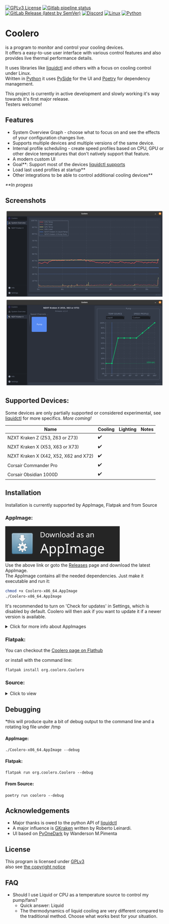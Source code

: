 [![GPLv3 License](https://img.shields.io/badge/License-GPL%20v3-blue.svg?logo=gnu)](https://opensource.org/licenses/)
[![Gitlab pipeline status](https://img.shields.io/gitlab/pipeline-status/codifryed/coolero?branch=main&label=pipeline&logo=gitlab)](https://gitlab.com/codifryed/coolero/pipelines)
[![GitLab Release (latest by SemVer)](https://img.shields.io/gitlab/v/release/30707566?sort=semver&logo=gitlab)](https://gitlab.com/codifryed/coolero/pipelines)
[![Discord](https://img.shields.io/badge/_-online-_?label=&logo=discord&logoColor=ffffff&color=7389D8&labelColor=6A7EC2)](https://discord.gg/MbcgUFAfhV)
[![Linux](https://img.shields.io/badge/_-linux-blue?logo=linux&logoColor=fff)]()
[![Python](https://img.shields.io/badge/_-python-blue?logo=python&logoColor=fff)]()

# Coolero

is a program to monitor and control your cooling devices.  
It offers a easy-to-use user interface with various control features and also provides live thermal performance details.

It uses libraries like
[liquidctl](https://github.com/liquidctl/liquidctl) and others with a focus on cooling control under Linux.  
Written in [Python](https://www.python.org/) it uses [PySide](https://wiki.qt.io/Qt_for_Python) for the UI
and [Poetry](https://python-poetry.org/) for dependency management.

This project is currently in active development and slowly working it's way towards it's first major release.  
Testers welcome!

## Features

- System Overview Graph - choose what to focus on and see the effects of your configuration changes live.
- Supports multiple devices and multiple versions of the same device.
- Internal profile scheduling - create speed profiles based on CPU, GPU or other device temperatures that don't natively
  support that feature.
- A modern custom UI
- Goal**: Support most of the devices [liquidctl supports](https://github.com/liquidctl/liquidctl#supported-devices)
- Load last used profiles at startup**
- Other integrations to be able to control additional cooling devices**

_**In progess_

## Screenshots

![Open Overview](screenshots/open-overview.png)
![Speed Channel](screenshots/speed-channel.png)

## Supported Devices:

Some devices are only partially supported or considered experimental,
see [liquidctl](https://github.com/liquidctl/liquidctl#supported-devices) for more specifics.
*More coming!*

| Name                                  | Cooling            | Lighting | Notes |
|---------------------------------------|--------------------|----------|-------|
| NZXT Kraken Z (Z53, Z63 or Z73)       | :heavy_check_mark: |          |       |
| NZXT Kraken X (X53, X63 or X73)       | :heavy_check_mark: |          |       |
| NZXT Kraken X (X42, X52, X62 and X72) | :heavy_check_mark: |          |       |
| Corsair Commander Pro                 | :heavy_check_mark: |          |       |
| Corsair Obsidian 1000D                | :heavy_check_mark: |          |       |

## Installation

Installation is currently supported by AppImage, Flatpak and from Source

### AppImage:

[![AppImageDownload](screenshots/download-appimage-banner.svg)](https://coolero.org/releases/latest/Coolero-x86_64.AppImage)  
Use the above link or goto the [Releases](https://gitlab.com/codifryed/coolero/-/releases) page and download the latest
AppImage.  
The AppImage contains all the needed dependencies. Just make it executable and run it:

```bash
chmod +x Coolero-x86_64.AppImage
./Coolero-x86_64.AppImage
```

It's recommended to turn on 'Check for updates' in Settings, which is disabled by default. Coolero will then ask if you
want to update it if a newer version is available.

<details>
<summary>Click for more info about AppImages</summary>

<a href="https://appimage.org/">AppImage Website</a><br>

For improved desktop integration:
<ul>
    <li><a href="https://github.com/TheAssassin/AppImageLauncher">AppImageLauncher</a></li>
    <li><a href="https://github.com/probonopd/go-appimage/blob/master/src/appimaged/README.md">appimaged</a></li>
</ul>
</details>

### Flatpak:

You can checkout the [Coolero page on Flathub](https://flathub.org/apps/details/org.coolero.Coolero)

or install with the command line:

```commandline
flatpak install org.coolero.Coolero
```

### Source:

<details>
<summary>Click to view</summary>

#### Requirements:

* Linux
* [Python 3.9](https://www.python.org/)
    * including the python3.9-dev package (may already be installed)
* System packages:
    * Ubuntu:
      ```sudo apt install libusb-1.0-0 curl python3-virtualenv python3.9-venv build-essential libgl1-mesa-dev```
    * Fedora:
      ```sudo dnf install libusbx curl python3-virtualenv mesa-libGL-devel && sudo dnf groupinstall "C Development Tools and Libraries"```
    * More specifically:
        * LibUSB 1.0 (libusb-1.0, libusb-1.0-0, or libusbx from your system package manager)
        * curl
        * python3-virtualenv  (or python3.9-virtualenv)
        * python3-venv  (or python3.9-venv)
        * Packages needed to build Qt applications:
            * build-essential
            * libgl1-mesa-dev
* [Poetry](https://python-poetry.org/) -
    * run `curl -sSL https://raw.githubusercontent.com/python-poetry/poetry/master/install-poetry.py | python3 -`
    * run `poetry --version` to make sure poetry works
    * if needed, add `$HOME/.local/bin` to your PATH to execute poetry easily - `export PATH=$HOME/.local/bin:$PATH`
    * if Python 3.9 is not your default python installation, then run `poetry env use python3.9` in the project
      directory to give poetry access

#### How:

* Clone the Repo `git clone git@gitlab.com:codifryed/coolero.git`
* Install the dependencies:
    ```bash
    cd coolero
    poetry install
    ```
* run it: `poetry run coolero`

</details>

## Debugging

*this will produce quite a bit of debug output to the command line and a rotating log file under /tmp

#### AppImage:

`./Coolero-x86_64.AppImage --debug`

#### Flatpak:

`flatpak run org.coolero.Coolero --debug`

#### From Source:

`poetry run coolero --debug`

## Acknowledgements

* Major thanks is owed to the python API of [liquidctl](https://github.com/liquidctl/liquidctl)
* A major influence is [GKraken](https://gitlab.com/leinardi/gkraken) written by Roberto Leinardi.
* UI based on [PyOneDark](https://github.com/Wanderson-Magalhaes/PyOneDark_Qt_Widgets_Modern_GUI) by Wanderson M.Pimenta

## License

This program is licensed under [GPLv3](COPYING.txt)  
also see [the copyright notice](COPYRIGHT.md)

## FAQ

- Should I use Liquid or CPU as a temperature source to control my pump/fans?
    - Quick answer: Liquid
    - The thermodynamics of liquid cooling are very different compared to the traditional method. Choose what works best
      for your situation.
